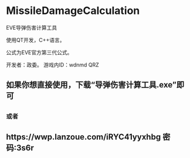 # MissileDamageCalculation
EVE导弹伤害计算工具

使用QT开发，C++语言。

公式为EVE官方第三代公式。

开发者：政委。
游戏内ID：wdnmd QRZ

<h2>如果你想直接使用，下载“导弹伤害计算工具.exe”即可<h2>
<h3>或者<h3>
<h2>https://wwp.lanzoue.com/iRYC41yyxhbg 密码:3s6r<h2>
